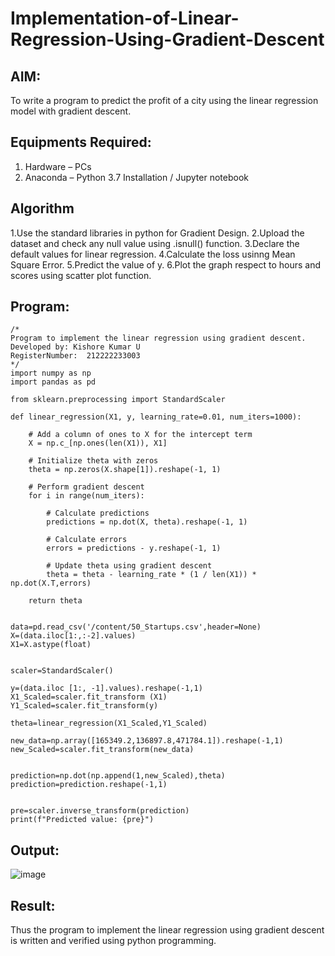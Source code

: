 # Implementation-of-Linear-Regression-Using-Gradient-Descent

## AIM:
To write a program to predict the profit of a city using the linear regression model with gradient descent.

## Equipments Required:
1. Hardware – PCs
2. Anaconda – Python 3.7 Installation / Jupyter notebook

## Algorithm
1.Use the standard libraries in python for Gradient Design.
2.Upload the dataset and check any null value using .isnull() function.
3.Declare the default values for linear regression.
4.Calculate the loss usinng Mean Square Error.
5.Predict the value of y.
6.Plot the graph respect to hours and scores using scatter plot function.

## Program:
```
/*
Program to implement the linear regression using gradient descent.
Developed by: Kishore Kumar U
RegisterNumber:  212222233003
*/
import numpy as np
import pandas as pd

from sklearn.preprocessing import StandardScaler

def linear_regression(X1, y, learning_rate=0.01, num_iters=1000):

    # Add a column of ones to X for the intercept term
    X = np.c_[np.ones(len(X1)), X1]

    # Initialize theta with zeros
    theta = np.zeros(X.shape[1]).reshape(-1, 1)

    # Perform gradient descent
    for i in range(num_iters):

        # Calculate predictions
        predictions = np.dot(X, theta).reshape(-1, 1)

        # Calculate errors
        errors = predictions - y.reshape(-1, 1)

        # Update theta using gradient descent
        theta = theta - learning_rate * (1 / len(X1)) * np.dot(X.T,errors)

    return theta


data=pd.read_csv('/content/50_Startups.csv',header=None)
X=(data.iloc[1:,:-2].values)
X1=X.astype(float)


scaler=StandardScaler()

y=(data.iloc [1:, -1].values).reshape(-1,1)
X1_Scaled=scaler.fit_transform (X1)
Y1_Scaled=scaler.fit_transform(y)

theta=linear_regression(X1_Scaled,Y1_Scaled)

new_data=np.array([165349.2,136897.8,471784.1]).reshape(-1,1)
new_Scaled=scaler.fit_transform(new_data)


prediction=np.dot(np.append(1,new_Scaled),theta) 
prediction=prediction.reshape(-1,1)


pre=scaler.inverse_transform(prediction) 
print(f"Predicted value: {pre}")

```

## Output:
![image](https://github.com/AkilaMohan/Implementation-of-Linear-Regression-Using-Gradient-Descent/assets/141472136/9c3c75ef-9260-4983-b284-7139e4aacc6b)



## Result:
Thus the program to implement the linear regression using gradient descent is written and verified using python programming.
